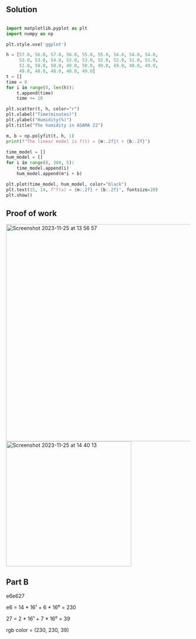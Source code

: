 ## Solution ##

```.py

import matplotlib.pyplot as plt
import numpy as np

plt.style.use('ggplot')

h = [57.0, 56.0, 57.0, 56.0, 55.0, 55.0, 54.0, 54.0, 54.0,
     53.0, 53.0, 54.0, 53.0, 53.0, 52.0, 52.0, 51.0, 51.0,
     51.0, 50.0, 50.0, 49.0, 50.0, 49.0, 49.0, 48.0, 49.0,
     49.0, 48.0, 48.0, 48.0, 49.0]
t = []
time = 0
for i in range(0, len(h)):
    t.append(time)
    time += 10

plt.scatter(t, h, color="r")
plt.xlabel("Time(minutes)")
plt.ylabel("Humidity(%)")
plt.title("The humidity in ASAMA 22")

m, b = np.polyfit(t, h, 1)
print(f"The linear model is f(t) = {m:.2f}t + {b:.2f}")

time_model = []
hum_model = []
for i in range(0, 300, 5):
    time_model.append(i)
    hum_model.append(m*i + b)

plt.plot(time_model, hum_model, color="black")
plt.text(15, 14, f"f(x) = {m:.2f} + {b:.2f}", fontsize=20)
plt.show()

```

## Proof of work ##

<img width="593" alt="Screenshot 2023-11-25 at 13 56 57" src="https://github.com/yuxuantaoisak/unit_2/assets/144768397/9b280e59-baaf-4d02-888a-289380688013">

<img width="342" alt="Screenshot 2023-11-25 at 14 40 13" src="https://github.com/yuxuantaoisak/unit_2/assets/144768397/503f0a28-a092-474b-a301-695d64671749">

## Part B ##

e6e627

e6 = 14 * 16¹ + 6 * 16⁰ = 230

27 = 2 * 16¹ + 7 * 16⁰ = 39

rgb color = (230, 230, 39)
